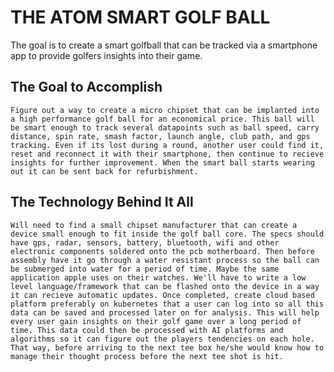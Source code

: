 # THE ATOM SMART GOLF BALL
The goal is to create a smart golfball that can be tracked via a smartphone app to provide golfers insights into their game.

## The Goal to Accomplish
```Figure out a way to create a micro chipset that can be implanted into a high performance golf ball for an economical price. This ball will be smart enough to track several datapoints such as ball speed, carry distance, spin rate, smash factor, launch angle, club path, and gps tracking. Even if its lost during a round, another user could find it, reset and reconnect it with their smartphone, then continue to recieve insights for further improvement. When the smart ball starts wearing out it can be sent back for refurbishment.```

## The Technology Behind It All
```Will need to find a small chipset manufacturer that can create a device small enough to fit inside the golf ball core. The specs should have gps, radar, sensors, battery, bluetooth, wifi and other electronic components soldered onto the pcb motherboard. Then before assembly have it go through a water resistant process so the ball can be submerged into water for a period of time. Maybe the same application apple uses on their watches. We'll have to write a low level language/framework that can be flashed onto the device in a way it can recieve automatic updates. Once completed, create cloud based platform preferably on kubernetes that a user can log into so all this data can be saved and processed later on for analysis. This will help every user gain insights on their golf game over a long period of time. This data could then be processed with AI platforms and algorithms so it can figure out the players tendencies on each hole. That way, before arriving to the next tee box he/she would know how to manage their thought process before the next tee shot is hit.```


